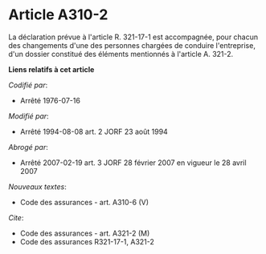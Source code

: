 # Article A310-2

La déclaration prévue à l'article R. 321-17-1 est accompagnée, pour chacun des changements d'une des personnes chargées de
conduire l'entreprise, d'un dossier constitué des éléments mentionnés à l'article A. 321-2.

**Liens relatifs à cet article**

_Codifié par_:

  - Arrêté 1976-07-16

_Modifié par_:

  - Arrêté 1994-08-08 art. 2 JORF 23 août 1994

_Abrogé par_:

  - Arrêté 2007-02-19 art. 3 JORF 28 février 2007 en vigueur le 28 avril 2007

_Nouveaux textes_:

  - Code des assurances - art. A310-6 (V)

_Cite_:

  - Code des assurances - art. A321-2 (M)
  - Code des assurances R321-17-1, A321-2
